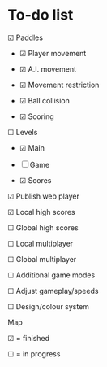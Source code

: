 To-do list
==========

&#x2611; Paddles

- &#x2611; Player movement
	
- &#x2611; A.I. movement
	
- &#x2611; Movement restriction
	
- &#x2611; Ball collision
	
- &#x2611; Scoring
	
&#9744; Levels

- &#x2611; Main
	
- &#9744; Game
	
- &#x2611; Scores
	
&#x2611; Publish web player

&#x2611; Local high scores

&#9744; Global high scores

&#9744; Local multiplayer

&#9744; Global multiplayer

&#9744; Additional game modes

&#9744; Adjust gameplay/speeds

&#9744; Design/colour system



Map

&#x2611; = finished

&#9744; = in progress
